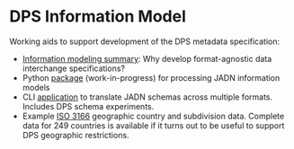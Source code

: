 # DPS Information Model

Working aids to support development of the DPS metadata specification:

* [Information modeling summary](docs/im-summary.md): Why develop format-agnostic data interchange specifications?
* Python [package](jadn) (work-in-progress) for processing JADN information models
* CLI [application](apps) to translate JADN schemas across multiple formats. Includes DPS schema experiments.
* Example [ISO 3166](geography) geographic country and subdivision data. Complete data for 249 countries
is available if it turns out to be useful to support DPS geographic restrictions.
